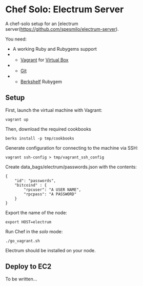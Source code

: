 # Chef Solo: Electrum Server

A chef-solo setup for an [electrum server(https://github.com/spesmilo/electrum-server).

You need:

* A working Ruby and Rubygems support
* * [Vagrant](http://vagrantup.com) for [Virtual Box](https://www.virtualbox.org)
* * [Git](http://git-scm.com)
* * [Berkshelf](http://berkshelf.com) Rubygem

## Setup

First, launch the virtual machine with Vagrant:

    vagrant up

Then, download the required cookbooks

    berks install -p tmp/cookbooks

Generate configuration for connecting to the machine via SSH:

    vagrant ssh-config > tmp/vagrant_ssh_config

Create data_bags/electrum/passwords.json with the contents:

    {
        "id": "passwords",
        "bitcoind" : {
            "rpcuser": "A USER NAME",
            "rpcpass": "A PASSWORD"
        }
    }

Export the name of the node:

    export HOST=electrum

Run Chef in the _solo_ mode:

    ./go_vagrant.sh

Electrum should be installed on your node.

## Deploy to EC2

To be written...
